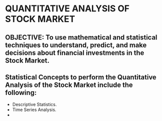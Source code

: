 # QUANTITATIVE ANALYSIS OF STOCK MARKET
## OBJECTIVE: To use mathematical and statistical techniques to understand, predict, and make decisions about financial investments in the Stock Market.
## Statistical Concepts to perform the Quantitative Analysis of the Stock Market include the following:
- Descriptive Statistics.
- Time Series Analysis.
- 
